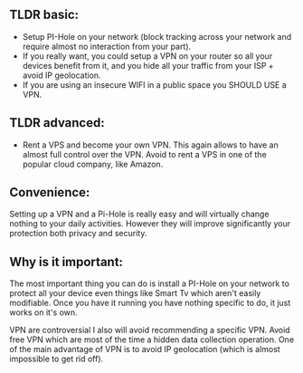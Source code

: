 ## TLDR basic:

* Setup PI-Hole on your network (block tracking across your network and require almost no interaction from your part).
* If you really want, you could setup a VPN on your router so all your devices benefit from it, and you hide all your traffic from your ISP + avoid IP geolocation.
* If you are using an insecure WIFI in a public space you SHOULD USE a VPN.

## TLDR advanced:

* Rent a VPS and become your own VPN. This again allows to have an almost full control over the VPN. Avoid to rent a VPS in one of the popular cloud company, like Amazon.


## Convenience:
Setting up a VPN and a Pi-Hole is really easy and will virtually change nothing to your daily activities. However they will improve significantly your protection both privacy and security.

## Why is it important:

The most important thing you can do is install a PI-Hole on your network to protect all your device even things like Smart Tv which aren't easily modifiable. Once you have it running you have nothing specific to do, it just works on it's own.


VPN are controversial I also will avoid recommending a specific VPN. Avoid free VPN which are most of the time a hidden data collection operation. One of the main advantage of VPN is to avoid IP geolocation (which is almost impossible to get rid off).
